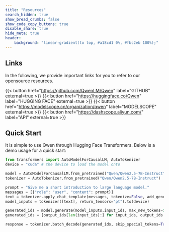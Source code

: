 ```yaml
---
title: "Resources"
search_hidden: true
show_bread_crumbs: false
show_code_copy_buttons: true
disable_share: true
hide_meta: true
header:
    background: "linear-gradient(to top, #a18cd1 0%, #fbc2eb 100%);"
---
```

## Links

In the following, we provide important links for you to refer to our opensource resources.




{{< button href="https://github.com/QwenLM/Qwen" label="GITHUB" external=true >}}
{{< button href="https://huggingface.co/Qwen" label="HUGGING FACE" external=true >}}
{{< button href="https://modelscope.cn/organization/qwen" label="MODELSCOPE" external=true >}}
{{< button href="https://dashscope.aliyun.com/" label="API" external=true >}}

## Quick Start

It is simple to use Qwen through Hugging Face Transformers. Below is a demo usage for a quick start:

```python
from transformers import AutoModelForCausalLM, AutoTokenizer
device = "cuda" # the device to load the model onto

model = AutoModelForCausalLM.from_pretrained("Qwen/Qwen2.5-7B-Instruct", device_map="auto")
tokenizer = AutoTokenizer.from_pretrained("Qwen/Qwen2.5-7B-Instruct")

prompt = "Give me a short introduction to large language model."
messages = [{"role": "user", "content": prompt}]
text = tokenizer.apply_chat_template(messages, tokenize=False, add_generation_prompt=True)
model_inputs = tokenizer([text], return_tensors="pt").to(device)

generated_ids = model.generate(model_inputs.input_ids, max_new_tokens=512, do_sample=True)
generated_ids = [output_ids[len(input_ids):] for input_ids, output_ids in zip(model_inputs.input_ids, generated_ids)]

response = tokenizer.batch_decode(generated_ids, skip_special_tokens=True)[0]
```
